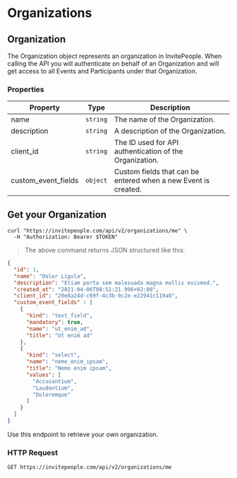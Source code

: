 # Organizations

## Organization

The Organization object represents an organization in InvitePeople. When calling the API you will authenticate on behalf of an Organization and will get access to all Events and Participants under that Organization.

### Properties

Property | Type | Description
--------- | ----------- | -----------
name | `string` | The name of the Organization.
description | `string` | A description of the Organization.
client_id | `string` | The ID used for API authentication of the Organization.
custom_event_fields | `object` | Custom fields that can be entered when a new Event is created.

## Get your Organization

```shell
curl "https://invitepeople.com/api/v2/organizations/me" \
  -H "Authorization: Bearer $TOKEN"
```

> The above command returns JSON structured like this:

```json
{
  "id": 1,
  "name": "Dolor Ligula",
  "description": "Etiam porta sem malesuada magna mollis euismod.",
  "created_at": "2021-04-06T08:51:21.996+02:00",
  "client_id": "20e8a24d-c69f-4c3b-9c2e-e22941c119a8",
  "custom_event_fields" : [
    {
      "kind": "text_field",
      "mandatory": true,
      "name": "ut_enim_ad",
      "title": "Ut enim ad"
    },
    {
      "kind": "select",
      "name": "nemo_enim_ipsam",
      "title": "Nemo enim ipsam",
      "values": [
        "Accusantium",
        "Laudantium",
        "Doloremque"
      ]
    }
  ]
}
```

Use this endpoint to retrieve your own organization.

### HTTP Request

`GET https://invitepeople.com/api/v2/organizations/me`
